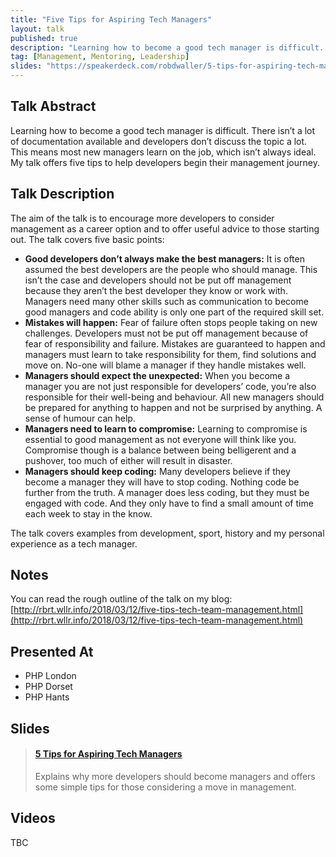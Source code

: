 ```yaml
---
title: "Five Tips for Aspiring Tech Managers"
layout: talk
published: true
description: "Learning how to become a good tech manager is difficult. There isn’t a lot of documentation available and developers don’t discuss the topic a lot. This means most new managers learn on the job, which isn’t always ideal. My talk offers five tips to help developers begin their management journey."
tag: [Management, Mentoring, Leadership]
slides: "https://speakerdeck.com/robdwaller/5-tips-for-aspiring-tech-managers"
---
```

## Talk Abstract

Learning how to become a good tech manager is difficult. There isn’t a lot of documentation available and developers don’t discuss the topic a lot. This means most new managers learn on the job, which isn’t always ideal. My talk offers five tips to help developers begin their management journey.

## Talk Description

The aim of the talk is to encourage more developers to consider management as a career option and to offer useful advice to those starting out. The talk covers five basic points:

- **Good developers don’t always make the best managers:** It is often assumed the best developers are the people who should manage. This isn’t the case and developers should not be put off management because they aren’t the best developer they know or work with. Managers need many other skills such as communication to become good managers and code ability is only one part of the required skill set.
- **Mistakes will happen:** Fear of failure often stops people taking on new challenges. Developers must not be put off management because of fear of responsibility and failure. Mistakes are guaranteed to happen and managers must learn to take responsibility for them, find solutions and move on. No-one will blame a manager if they handle mistakes well.
- **Managers should expect the unexpected:** When you become a manager you are not just responsible for developers’ code, you’re also responsible for their well-being and behaviour. All new managers should be prepared for anything to happen and not be surprised by anything. A sense of humour can help.
- **Managers need to learn to compromise:** Learning to compromise is essential to good management as not everyone will think like you. Compromise though is a balance between being belligerent and a pushover, too much of either will result in disaster.
- **Managers should keep coding:** Many developers believe if they become a manager they will have to stop coding. Nothing code be further from the truth. A manager does less coding, but they must be engaged with code. And they only have to find a small amount of time each week to stay in the know.

The talk covers examples from development, sport, history and my personal experience as a tech manager.

## Notes

You can read the rough outline of the talk on my blog: [http://rbrt.wllr.info/2018/03/12/five-tips-tech-team-management.html](http://rbrt.wllr.info/2018/03/12/five-tips-tech-team-management.html)

## Presented At

- PHP London
- PHP Dorset
- PHP Hants

## Slides

<blockquote class="embedly-card"><h4><a href="https://speakerdeck.com/robdwaller/5-tips-for-aspiring-tech-managers">5 Tips for Aspiring Tech Managers</a></h4><p>Explains why more developers should become managers and offers some simple tips for those considering a move in management.</p></blockquote>
<script async src="//cdn.embedly.com/widgets/platform.js" charset="UTF-8"></script>

## Videos

TBC
